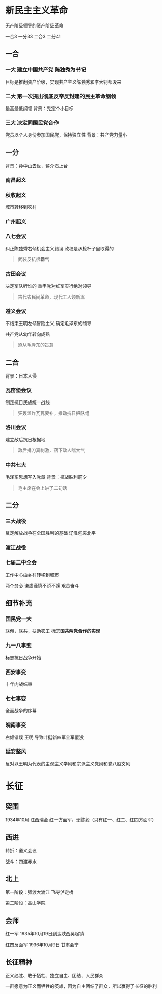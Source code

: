 # 新民主主义革命

无产阶级领导的资产阶级革命

一合3 一分33 二合3 二分41

## 一合

### 一大 建立中国共产党 陈独秀为书记 

目标是推翻资产阶级，实现共产主义陈独秀和李大钊都没来

### 二大 第一次提出彻底反帝反封建的民主革命纲领

最高最低纲领 背景：先定个小目标

### 三大 决定同国民党合作

党员以个人身份参加国民党，保持独立性 背景：共产党力量小

## 一分

背景：孙中山去世，蒋介石上台

### 南昌起义

### 秋收起义

城市转移到农村

### 广州起义

### 八七会议

纠正陈独秀右倾机会主义错误 政权是从枪杆子里取得的

> 武装反抗很**霸气**

### 古田会议

决定军队听谁的 重申党对红军实行绝对领导

> 古代农民闹革命，现代工人领新军

### 遵义会议

不结束王明左倾冒险主义 确定毛泽东的领导

共产党从幼年转向成熟

> 遵从毛泽东的旨意

## 二合

背景：日本入侵

### 瓦窑堡会议

制定抗日民族统一战线

> 狂轰滥炸瓦瓦要补，推动抗日把队组

### 洛川会议

建立敌后抗日根据地

> 敌后捅刀真刺激，落下敌人喘大气

### 中共七大

毛泽东思想写入党章 背景：抗战胜利前夕

> 毛主席在会上讲了二句话

## 二分

### 三大战役

奠定解放战争在全国胜利的基础 辽淮包夹北平

### 渡江战役

### 七届二中全会

工作中心由乡村转移到城市

两个务必 谦虚谨慎不骄不躁 艰苦奋斗

## 细节补充

### 国民党一大

联俄，联共，扶助农工 标志**国共两党合作的实现**

### 九一八事变

标志抗日战争开始

### 西安事变

十年内战结束

### 七七事变

全面战争的序幕

### 皖南事变

右倾错误 王明 导致叶挺新四军全军覆没

### 延安整风

反对以王明为代表的主观主义学风和宗派主义党风和党八股文风



# 长征

## 突围

1934年10月 江西瑞金 红一方面军，无陈毅（只有红一、红二、红四方面军）

## 西进

转折：遵义会议

战斗：四渡赤水 

## 北上

第一阶段：强渡大渡江 飞夺泸定桥

第二阶段：高山学院

## 会师

红一军 1935年10月19日到达陕西吴起镇

红四反面军 1936年10月9日 甘肃会宁

## 长征精神

正义必胜、敢于牺牲、独立自主、团结、人民群众

一群愿意为正义而牺牲的英雄，因为自主团结了群众，所以赢得了长征的胜利

